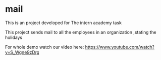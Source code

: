 # mail
This is an project developed for The intern academy task

This project sends mail to all the employees in an organization ,stating the holidays 

For whole demo watch our video here: https://www.youtube.com/watch?v=S_Wgne9zDrg
